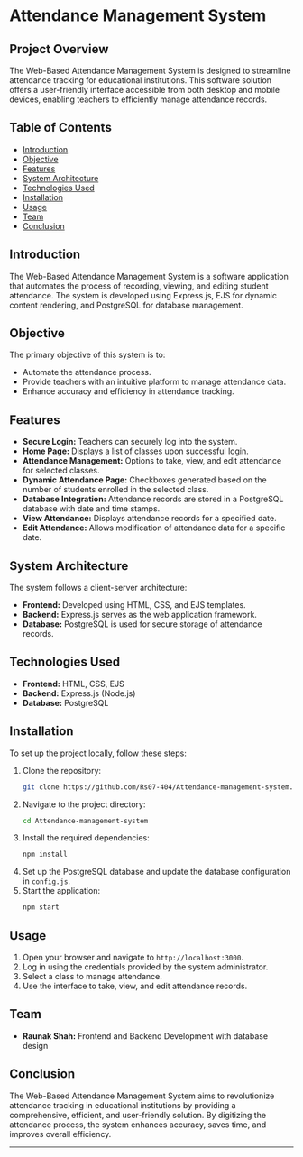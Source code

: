 # Attendance Management System

## Project Overview
The Web-Based Attendance Management System is designed to streamline attendance tracking for educational institutions. This software solution offers a user-friendly interface accessible from both desktop and mobile devices, enabling teachers to efficiently manage attendance records.

## Table of Contents
- [Introduction](#introduction)
- [Objective](#objective)
- [Features](#features)
- [System Architecture](#system-architecture)
- [Technologies Used](#technologies-used)
- [Installation](#installation)
- [Usage](#usage)
- [Team](#team)
- [Conclusion](#conclusion)

## Introduction
The Web-Based Attendance Management System is a software application that automates the process of recording, viewing, and editing student attendance. The system is developed using Express.js, EJS for dynamic content rendering, and PostgreSQL for database management.

## Objective
The primary objective of this system is to:
- Automate the attendance process.
- Provide teachers with an intuitive platform to manage attendance data.
- Enhance accuracy and efficiency in attendance tracking.

## Features
- **Secure Login:** Teachers can securely log into the system.
- **Home Page:** Displays a list of classes upon successful login.
- **Attendance Management:** Options to take, view, and edit attendance for selected classes.
- **Dynamic Attendance Page:** Checkboxes generated based on the number of students enrolled in the selected class.
- **Database Integration:** Attendance records are stored in a PostgreSQL database with date and time stamps.
- **View Attendance:** Displays attendance records for a specified date.
- **Edit Attendance:** Allows modification of attendance data for a specific date.

## System Architecture
The system follows a client-server architecture:
- **Frontend:** Developed using HTML, CSS, and EJS templates.
- **Backend:** Express.js serves as the web application framework.
- **Database:** PostgreSQL is used for secure storage of attendance records.

## Technologies Used
- **Frontend:** HTML, CSS, EJS
- **Backend:** Express.js (Node.js)
- **Database:** PostgreSQL

## Installation
To set up the project locally, follow these steps:
1. Clone the repository:
    ```bash
    git clone https://github.com/Rs07-404/Attendance-management-system.git
    ```
2. Navigate to the project directory:
    ```bash
    cd Attendance-management-system
    ```
3. Install the required dependencies:
    ```bash
    npm install
    ```
4. Set up the PostgreSQL database and update the database configuration in `config.js`.
5. Start the application:
    ```bash
    npm start
    ```

## Usage
1. Open your browser and navigate to `http://localhost:3000`.
2. Log in using the credentials provided by the system administrator.
3. Select a class to manage attendance.
4. Use the interface to take, view, and edit attendance records.

## Team
- **Raunak Shah:** Frontend and Backend Development with database design

## Conclusion
The Web-Based Attendance Management System aims to revolutionize attendance tracking in educational institutions by providing a comprehensive, efficient, and user-friendly solution. By digitizing the attendance process, the system enhances accuracy, saves time, and improves overall efficiency.

---
